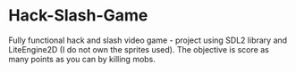 # Hack-Slash-Game

Fully functional hack and slash video game - project using SDL2 library and LiteEngine2D (I do not own the sprites used). The objective is score as many points as you can by killing mobs.
